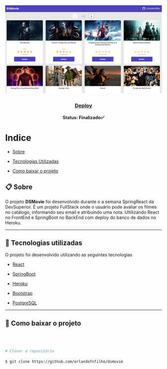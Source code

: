 <h1  align="center">

<img  src="frontend\src\assets\img\dsmovie.jpg">

</h1>

  

<h3  align="center">

<a  href="https://appdsmovie.netlify.app/">Deploy</a>

</h3>

  

<h4  align="center">

Status: Finalizado✅

</h4>

  

# Indice

  

-  [Sobre](#-sobre)

-  [Tecnologias Utilizadas](#-Tecnologias-utilizadas)

-  [Como baixar o projeto](#-Como-baixar-o-projeto)

  

## 📋 Sobre

  

O projeto **DSMovie** foi desenvolvido durante o a semana SpringReact da DevSuperior. É um projeto FullStack onde o usuário pode avaliar os filmes no catálogo, informando seu email e atribuindo uma nota. Ultilizando React no FrontEnd e SpringBoot no BackEnd com deploy do banco de dados no Heroku.

  

---

  
  

## 🚀 Tecnologias utilizadas

  

O projeto foi desenvolvido utilizando as seguintes tecnologias

  

-  [React](https://pt-br.reactjs.org/)

-  [SpringBoot](https://spring.io/projects/spring-boot)

-  [Heroku](https://www.heroku.com/)

-  [Bootstrap](https://getbootstrap.com/)

-  [PostgreSQL](https://www.postgresql.org/)

  

---

  

## 📁 Como baixar o projeto

  

```bash

  

# Clonar o repositório

$ git clone https://github.com/orlandofnfilho/dsmovie

```